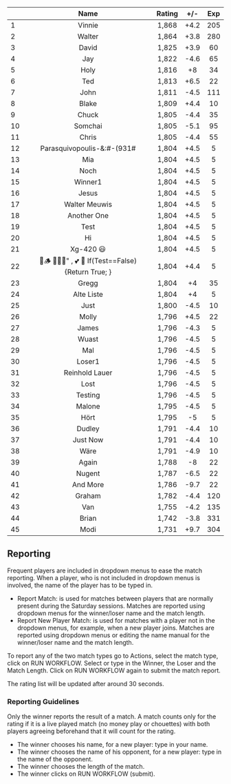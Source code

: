 | |Name|Rating|+/-|Exp|
|-|:--:|:----:|:-:|:-:|
|1|Vinnie|1,868|+4.2|205|
|2|Walter|1,864|+3.8|280|
|3|David|1,825|+3.9|60|
|4|Jay|1,822|-4.6|65|
|5|Holy|1,816|+8|34|
|6|Ted|1,813|+6.5|22|
|7|John|1,811|-4.5|111|
|8|Blake|1,809|+4.4|10|
|9|Chuck|1,805|-4.4|35|
|10|Somchai|1,805|-5.1|95|
|11|Chris|1,805|-4.4|55|
|12|Parasquivopoulis-&:#-(931#|1,804|+4.5|5|
|13|Mia|1,804|+4.5|5|
|14|Noch|1,804|+4.5|5|
|15|Winner1|1,804|+4.5|5|
|16|Jesus|1,804|+4.5|5|
|17|Walter Meuwis|1,804|+4.5|5|
|18|Another One|1,804|+4.5|5|
|19|Test|1,804|+4.5|5|
|20|Hi|1,804|+4.5|5|
|21|Xg-420 😃|1,804|+4.5|5|
|22|🍺🪵 🙉🙈🙊" , 💕 🦓 If(Test==False) {Return True; }|1,804|+4.4|5|
|23|Gregg|1,804|+4|35|
|24|Alte Liste|1,804|+4|5|
|25|Just|1,800|-4.5|10|
|26|Molly|1,796|+4.5|22|
|27|James|1,796|-4.3|5|
|28|Wuast|1,796|-4.5|5|
|29|Mal|1,796|-4.5|5|
|30|Loser1|1,796|-4.5|5|
|31|Reinhold Lauer|1,796|-4.5|5|
|32|Lost|1,796|-4.5|5|
|33|Testing|1,796|-4.5|5|
|34|Malone|1,795|-4.5|5|
|35|Hört|1,795|-5|5|
|36|Dudley|1,791|-4.4|10|
|37|Just Now|1,791|-4.4|10|
|38|Wäre|1,791|-4.9|10|
|39|Again|1,788|-8|22|
|40|Nugent|1,787|-6.5|22|
|41|And More|1,786|-9.7|22|
|42|Graham|1,782|-4.4|120|
|43|Van|1,755|-4.2|135|
|44|Brian|1,742|-3.8|331|
|45|Modi|1,731|+9.7|304|

 

## Reporting

Frequent players are included in dropdown menus to ease the match reporting.
When a player, who is not included in dropdown menus is involved, the name of the player has to be typed in.

- Report Match:  is used for matches between players that are normally present during the Saturday sessions.
Matches are reported using dropdown menus for the winner/loser name and the match length.
- Report New Player Match:  is used for matches with a player not in the dropdown menus, for example, when a new player joins.
Matches are reported using dropdown menus or editing the name manual for the winner/loser name and the match length.

To report any of the two match types go to Actions, select the match type, click on RUN WORKFLOW.
Select or type in the Winner, the Loser and the Match Length.
Click on RUN WORKFLOW again to submit the match report.

The rating list will be updated after around 30 seconds.

### Reporting Guidelines

Only the winner reports the result of a match.
A match counts only for the rating if it is a live played match (no money play or chouettes)
with both players agreeing beforehand that it will count for the rating.

- The winner chooses his name, for a new player: type in your name.
- The winner chooses the name of his opponent, for a new player: type in the name of the opponent.
- The winner chooses the length of the match.
- The winner clicks on RUN WORKFLOW (submit).
